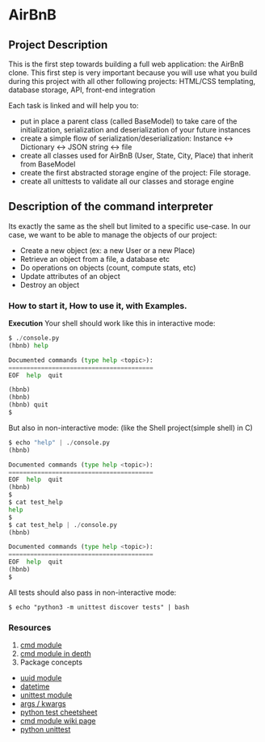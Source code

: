 # AirBnB

## Project Description

This is the first step towards building a full web application: the AirBnB clone. This first step is very important because you will use what you build during this project with all other following projects: HTML/CSS templating, database storage, API, front-end integration

Each task is linked and will help you to:

- put in place a parent class (called BaseModel) to take care of the initialization, serialization and deserialization of your future instances
- create a simple flow of serialization/deserialization: Instance <-> Dictionary <-> JSON string <-> file
- create all classes used for AirBnB (User, State, City, Place) that inherit from BaseModel
- create the first abstracted storage engine of the project: File storage.
- create all unittests to validate all our classes and storage engine

## Description of the command interpreter

Its exactly the same as the shell but limited to a specific use-case. In our case, we want to be able to manage the objects of our project:

- Create a new object (ex: a new User or a new Place)
- Retrieve an object from a file, a database etc
- Do operations on objects (count, compute stats, etc)
- Update attributes of an object
- Destroy an object

### How to start it, How to use it, with Examples.
**Execution**
Your shell should work like this in interactive mode:

```py
$ ./console.py
(hbnb) help

Documented commands (type help <topic>):
========================================
EOF  help  quit

(hbnb)
(hbnb)
(hbnb) quit
$
```
But also in non-interactive mode: (like the Shell project(simple shell) in C)

```py
$ echo "help" | ./console.py
(hbnb)

Documented commands (type help <topic>):
========================================
EOF  help  quit
(hbnb)
$
$ cat test_help
help
$
$ cat test_help | ./console.py
(hbnb)

Documented commands (type help <topic>):
========================================
EOF  help  quit
(hbnb)
$
```

All tests should also pass in non-interactive mode:
```
$ echo "python3 -m unittest discover tests" | bash
```

### Resources

1. [cmd module](https://docs.python.org/3.8/library/cmd.html)
2. [cmd module in depth](http://pymotw.com/2/cmd/)
3. Package concepts
 - [uuid module](https://docs.python.org/3.8/library/uuid.html)
 - [datetime](https://docs.python.org/3.8/library/datetime.html)
 - [unittest module](https://docs.python.org/3.8/library/unittest.html#module-unittest)
 - [args / kwargs](https://yasoob.me/2013/08/04/args-and-kwargs-in-python-explained/)
 - [python test cheetsheet](https://www.pythonsheets.com/notes/python-tests.html)
 - [cmd module wiki page](https://wiki.python.org/moin/CmdModule)
 - [python unittest](https://realpython.com/python-testing/)